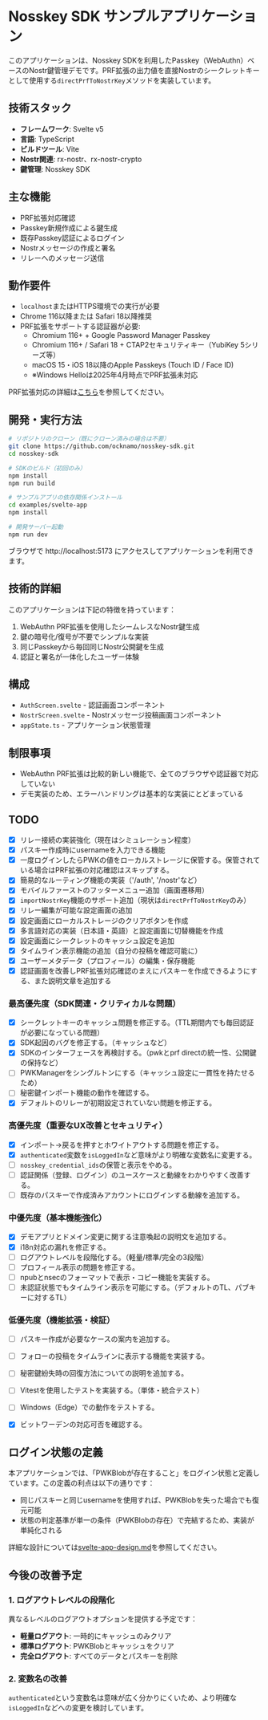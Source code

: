 # Nosskey SDK サンプルアプリケーション

このアプリケーションは、Nosskey SDKを利用したPasskey（WebAuthn）ベースのNostr鍵管理デモです。PRF拡張の出力値を直接Nostrのシークレットキーとして使用する`directPrfToNostrKey`メソッドを実装しています。

## 技術スタック

- **フレームワーク**: Svelte v5
- **言語**: TypeScript
- **ビルドツール**: Vite
- **Nostr関連**: rx-nostr、rx-nostr-crypto
- **鍵管理**: Nosskey SDK

## 主な機能

- PRF拡張対応確認
- Passkey新規作成による鍵生成
- 既存Passkey認証によるログイン
- Nostrメッセージの作成と署名
- リレーへのメッセージ送信

## 動作要件

- `localhost`またはHTTPS環境での実行が必要
- Chrome 116以降または Safari 18以降推奨
- PRF拡張をサポートする認証器が必要:
  - Chromium 116+ + Google Password Manager Passkey
  - Chromium 116+ / Safari 18 + CTAP2セキュリティキー（YubiKey 5シリーズ等）
  - macOS 15・iOS 18以降のApple Passkeys (Touch ID / Face ID)
  - ※Windows Helloは2025年4月時点でPRF拡張未対応

PRF拡張対応の詳細は[こちら](../../docs/prf-support-tables.md)を参照してください。

## 開発・実行方法

```bash
# リポジトリのクローン（既にクローン済みの場合は不要）
git clone https://github.com/ocknamo/nosskey-sdk.git
cd nosskey-sdk

# SDKのビルド（初回のみ）
npm install
npm run build

# サンプルアプリの依存関係インストール
cd examples/svelte-app
npm install

# 開発サーバー起動
npm run dev
```

ブラウザで http://localhost:5173 にアクセスしてアプリケーションを利用できます。

## 技術的詳細

このアプリケーションは下記の特徴を持っています：

1. WebAuthn PRF拡張を使用したシームレスなNostr鍵生成
2. 鍵の暗号化/復号が不要でシンプルな実装
3. 同じPasskeyから毎回同じNostr公開鍵を生成
4. 認証と署名が一体化したユーザー体験

## 構成

- `AuthScreen.svelte` - 認証画面コンポーネント
- `NostrScreen.svelte` - Nostrメッセージ投稿画面コンポーネント
- `appState.ts` - アプリケーション状態管理

## 制限事項

- WebAuthn PRF拡張は比較的新しい機能で、全てのブラウザや認証器で対応していない
- デモ実装のため、エラーハンドリングは基本的な実装にとどまっている

## TODO

- [x] リレー接続の実装強化（現在はシミュレーション程度）
- [x] パスキー作成時にusernameを入力できる機能
- [x] 一度ログインしたらPWKの値をローカルストレージに保管する。保管されている場合はPRF拡張の対応確認はスキップする。
- [x] 簡易的なルーティング機能の実装（'/auth', '/nostr'など）
- [x] モバイルファーストのフッターメニュー追加（画面遷移用）
- [x] `importNostrKey`機能のサポート追加（現状は`directPrfToNostrKey`のみ）
- [x] リレー編集が可能な設定画面の追加
- [x] 設定画面にローカルストレージのクリアボタンを作成
- [x] 多言語対応の実装（日本語・英語）と設定画面に切替機能を作成
- [x] 設定画面にシークレットのキャッシュ設定を追加
- [x] タイムライン表示機能の追加（自分の投稿を確認可能に）
- [x] ユーザーメタデータ（プロフィール）の編集・保存機能
- [x] 認証画面を改善しPRF拡張対応確認のまえにパスキーを作成できるようにする、また説明文章を追加する

### 最高優先度（SDK関連・クリティカルな問題）
- [x] シークレットキーのキャッシュ問題を修正する。（TTL期間内でも毎回認証が必要になっている問題）
- [x] SDK起因のバグを修正する。（キャッシュなど）
- [x] SDKのインターフェースを再検討する。（pwkとprf directの統一性、公開鍵の保持など）
- [ ] PWKManagerをシングルトンにする（キャッシュ設定に一貫性を持たせるため）
- [ ] 秘密鍵インポート機能の動作を確認する。
- [x] デフォルトのリレーが初期設定されていない問題を修正する。

### 高優先度（重要なUX改善とセキュリティ）
- [x] インポート→戻るを押すとホワイトアウトする問題を修正する。
- [x] `authenticated`変数を`isLoggedIn`など意味がより明確な変数名に変更する。
- [ ] `nosskey_credential_ids`の保管と表示をやめる。
- [ ] 認証関係（登録、ログイン）のユースケースと動線をわかりやすく改善する。
- [ ] 既存のパスキーで作成済みアカウントにログインする動線を追加する。

### 中優先度（基本機能強化）
- [x] デモアプリとドメイン変更に関する注意喚起の説明文を追加する。
- [x] i18n対応の漏れを修正する。
- [ ] ログアウトレベルを段階化する。（軽量/標準/完全の3段階）
- [ ] プロフィール表示の問題を修正する。
- [ ] npubとnsecのフォーマットで表示・コピー機能を実装する。
- [ ] 未認証状態でもタイムライン表示を可能にする。（デフォルトのTL、パブキーに対するTL）

### 低優先度（機能拡張・検証）
- [ ] パスキー作成が必要なケースの案内を追加する。
- [ ] フォローの投稿をタイムラインに表示する機能を実装する。
- [ ] 秘密鍵紛失時の回復方法についての説明を追加する。
- [ ] Vitestを使用したテストを実装する。（単体・統合テスト）
- [ ] Windows（Edge）での動作をテストする。
- [x] ビットワーデンの対応可否を確認する。


## ログイン状態の定義

本アプリケーションでは、「PWKBlobが存在すること」をログイン状態と定義しています。この定義の利点は以下の通りです：

- 同じパスキーと同じusernameを使用すれば、PWKBlobを失った場合でも復元可能
- 状態の判定基準が単一の条件（PWKBlobの存在）で完結するため、実装が単純化される

詳細な設計については[svelte-app-design.md](svelte-app-design.md)を参照してください。

## 今後の改善予定

### 1. ログアウトレベルの段階化

異なるレベルのログアウトオプションを提供する予定です：

- **軽量ログアウト**: 一時的にキャッシュのみクリア
- **標準ログアウト**: PWKBlobとキャッシュをクリア
- **完全ログアウト**: すべてのデータとパスキーを削除

### 2. 変数名の改善

`authenticated`という変数名は意味が広く分かりにくいため、より明確な`isLoggedIn`などへの変更を検討しています。
